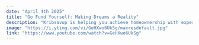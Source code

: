 ```yaml
---
date: "April 4th 2025"
title: "Go Fund Yourself: Making Dreams a Reality"
description: "Kribsavup is helping you achieve homeownership with expert guidance, while Music Habitat revolutionizes the music industry by connecting artists, venues, and fans."
image: "https://i.ytimg.com/vi/GeHXwo6UkSg/maxresdefault.jpg"
link: "https://www.youtube.com/watch?v=GeHXwo6UkSg"
---
```

